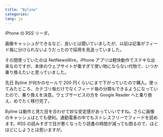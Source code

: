 ```yaml
---
title: "Byline"
categories:
lang: ja
---
```


iPhone の RSS リーダ。

画像キャッシュができるなど、良いとは聞いていましたが、以前は記事がフィード毎に分けられないようだったので採用を見送っていました。

その間使っていたのは NetNewsWire。iPhone アプリは軽快動作でステキな出来なのですが、本体のウェブサイトが重すぎて使い物にならない代物で、いつか乗り換えたいと思っていました。

先日 Byline が何かのセールで 200 円くらいにまで下がっていたので購入。使ってみたところ、カテゴリ毎だけでなくフィード毎の分類もできるようになっていたので、乗り換えを決意。ウェブサービスの方を Google Reader へと乗り換え、めでたく移行完了。

Byline は動作と見た目を合わせて妙な安定感があっていいですね。さらに画像のキャッシュはとても便利。通勤電車の中でもストレスフリーでフィードを読めます。RSS の読みすぎで目が悪くなったり読書の時間が減っても困るので、ほどほどにしようとは思いますが。
